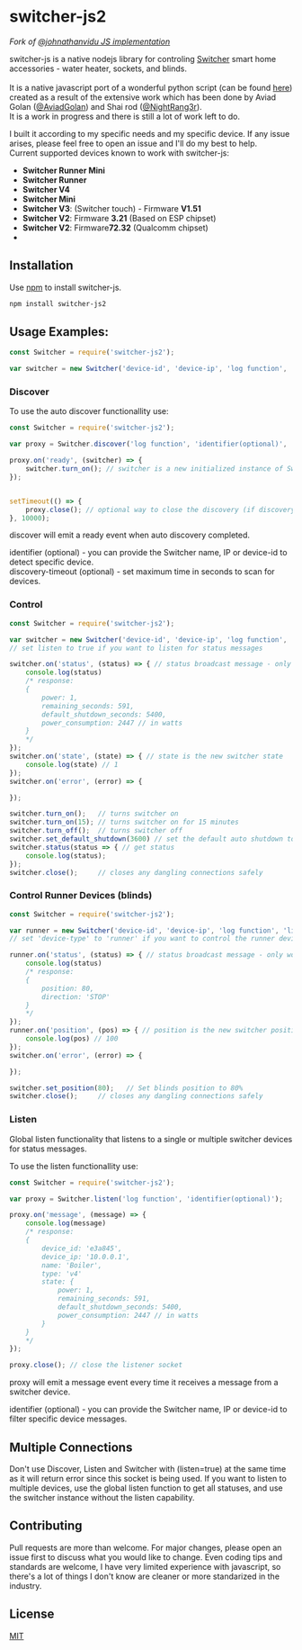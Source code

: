 # switcher-js2

*Fork of [@johnathanvidu JS implementation](https://github.com/johnathanvidu/switcher-js)*

switcher-js is a native nodejs library for controling [Switcher](https://switcher.co.il/)  smart home accessories - water heater, sockets, and blinds.<br/><br/>
It is a native javascript port of a wonderful python script (can be found [here](https://github.com/NightRang3r/Switcher-V2-Python)) created as a result of the extensive work which has been done by Aviad Golan ([@AviadGolan](https://twitter.com/AviadGolan)) and Shai rod ([@NightRang3r](https://twitter.com/NightRang3r)).<br/>
It is a work in progress and there is still a lot of work left to do.

I built it according to my specific needs and my specific device. If any issue arises, please feel free to open an issue and I'll do my best to help.<br/>
Current supported devices known to work with switcher-js:<br/>
- **Switcher Runner Mini**
- **Switcher Runner**
- **Switcher V4**
- **Switcher Mini**
- **Switcher V3**: (Switcher touch) - Firmware **V1.51**
- **Switcher V2**: Firmware **3.21** (Based on ESP chipset) 
- **Switcher V2**: Firmware**72.32** (Qualcomm chipset)
- 

## Installation
Use [npm](https://www.npmjs.com/) to install switcher-js.
```bash
npm install switcher-js2
```

## Usage Examples:
```javascript
const Switcher = require('switcher-js2');

var switcher = new Switcher('device-id', 'device-ip', 'log function', 'listen(boolean)', 'device-type');
```

### Discover

To use the auto discover functionallity use: 
```javascript
const Switcher = require('switcher-js2');

var proxy = Switcher.discover('log function', 'identifier(optional)', 'discovery-timeout(optional)');

proxy.on('ready', (switcher) => {
    switcher.turn_on(); // switcher is a new initialized instance of Switcher class
});


setTimeout(() => {
    proxy.close(); // optional way to close the discovery (if discovery-timeout is not set)
}, 10000);

```

discover will emit a ready event when auto discovery completed.

identifier (optional) - you can provide the Switcher name, IP or device-id to detect specific device.<br/>
discovery-timeout (optional) - set maximum time in seconds to scan for devices.


### Control

```javascript
const Switcher = require('switcher-js2');

var switcher = new Switcher('device-id', 'device-ip', 'log function', 'listen', 'device-type'); 
// set listen to true if you want to listen for status messages

switcher.on('status', (status) => { // status broadcast message - only works when listen=true
    console.log(status)
    /* response:
    {
        power: 1,
        remaining_seconds: 591,
        default_shutdown_seconds: 5400,
        power_consumption: 2447 // in watts
    }
    */
});
switcher.on('state', (state) => { // state is the new switcher state
    console.log(state) // 1
});
switcher.on('error', (error) => {

});

switcher.turn_on();   // turns switcher on
switcher.turn_on(15); // turns switcher on for 15 minutes
switcher.turn_off();  // turns switcher off
switcher.set_default_shutdown(3600) // set the default auto shutdown to 1 hour (must be between 3600 and 86340)
switcher.status(status => { // get status
    console.log(status);
});
switcher.close();     // closes any dangling connections safely
```

### Control Runner Devices (blinds)

```javascript
const Switcher = require('switcher-js2');

var runner = new Switcher('device-id', 'device-ip', 'log function', 'listen', 'runner'); 
// set 'device-type' to 'runner' if you want to control the runner devices

runner.on('status', (status) => { // status broadcast message - only works when listen=true
    console.log(status)
    /* response:
    {
        position: 80,
        direction: 'STOP'
    }
    */
});
runner.on('position', (pos) => { // position is the new switcher position
    console.log(pos) // 100
});
switcher.on('error', (error) => {

});

switcher.set_position(80);   // Set blinds position to 80%
switcher.close();     // closes any dangling connections safely
```

### Listen

Global listen functionality that listens to a single or multiple switcher devices for status messages.

To use the listen functionallity use: 
```javascript
const Switcher = require('switcher-js2');

var proxy = Switcher.listen('log function', 'identifier(optional)');

proxy.on('message', (message) => {
    console.log(message)
    /* response:
    {
        device_id: 'e3a845',
        device_ip: '10.0.0.1',
        name: 'Boiler',
        type: 'v4'
        state: {
            power: 1,
            remaining_seconds: 591,
            default_shutdown_seconds: 5400,
            power_consumption: 2447 // in watts
        }
    }
    */
});

proxy.close(); // close the listener socket

```

proxy will emit a message event every time it receives a message from a switcher device.

identifier (optional) - you can provide the Switcher name, IP or device-id to filter specific device messages.

## Multiple Connections

Don't use Discover, Listen and Switcher with (listen=true) at the same time as it will return error since this socket is being used.
If you want to listen to multiple devices, use the global listen function to get all statuses, and use the switcher instance without the listen capability.

## Contributing
Pull requests are more than welcome. For major changes, please open an issue first to discuss what you would like to change.
Even coding tips and standards are welcome, I have very limited experience with javascript, so there's a lot of things I don't know are cleaner or more standarized in the industry.

## License
[MIT](https://choosealicense.com/licenses/mit/)